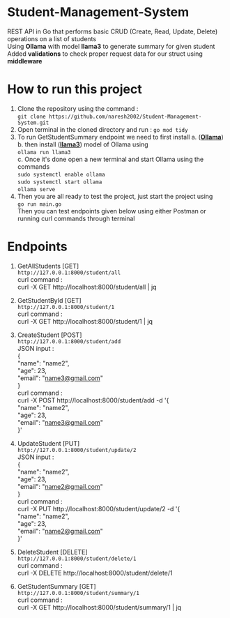 # Student-Management-System
REST API in Go that performs basic CRUD (Create, Read, Update, Delete) operations on a list of students  
Using **Ollama** with model **llama3** to generate summary for given student  
Added **validations** to check proper request data for our struct using **middleware**  

# How to run this project
1. Clone the repository using the command :  
` git clone https://github.com/naresh2002/Student-Management-System.git `  
2. Open terminal in the cloned directory and run :
` go mod tidy `  
3. To run GetStudentSummary endpoint we need to first install
   a. ([**Ollama**](https://www.ollama.com/download))  
   b. then install ([**llama3**](https://www.ollama.com/library/llama3)) model of Ollama using  
   ` ollama run llama3 `  
   c. Once it's done open a new terminal and start Ollama using the commands  
   ` sudo systemctl enable ollama `  
   ` sudo systemctl start ollama `  
   ` ollama serve `  
4. Then you are all ready to test the project, just start the project using  
` go run main.go `  
Then you can test endpoints given below using either Postman or running curl commands through terminal  

# Endpoints
1. GetAllStudents [GET]  
   ``` http://127.0.0.1:8000/student/all ```  
   curl command :  
   curl -X GET http://localhost:8000/student/all | jq  

2. GetStudentById [GET]  
   ``` http://127.0.0.1:8000/student/1 ```  
   curl command :  
   curl -X GET http://localhost:8000/student/1 | jq  
   
3. CreateStudent [POST]  
   ``` http://127.0.0.1:8000/student/add ```  
   JSON input :  
   {  
    "name": "name2",  
    "age": 23,  
    "email": "name3@gmail.com"  
    }  
   curl command :  
   curl -X POST http://localhost:8000/student/add -d '{  
      "name": "name2",  
      "age": 23,  
      "email": "name3@gmail.com"  
    }'

4. UpdateStudent [PUT]  
   ``` http://127.0.0.1:8000/student/update/2 ```  
   JSON input :  
   {  
    "name": "name2",  
    "age": 23,  
    "email": "name2@gmail.com"  
    }  
   curl command :  
   curl -X PUT http://localhost:8000/student/update/2 -d '{  
      "name": "name2",  
      "age": 23,  
      "email": "name2@gmail.com"  
    }'

5. DeleteStudent [DELETE]  
   ``` http://127.0.0.1:8000/student/delete/1 ```  
   curl command :  
   curl -X DELETE http://localhost:8000/student/delete/1

7. GetStudentSummary [GET]  
   ``` http://127.0.0.1:8000/student/summary/1 ```  
   curl command :  
   curl -X GET http://localhost:8000/student/summary/1 | jq
